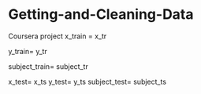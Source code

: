 # Getting-and-Cleaning-Data
Coursera project
x_train = x_tr

y_train= y_tr

subject_train= subject_tr

x_test= x_ts
y_test= y_ts
subject_test= subject_ts
